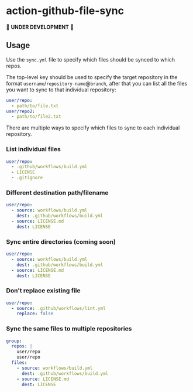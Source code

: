 # action-github-file-sync

🚧 **UNDER DEVELOPMENT** 🚧

## Usage

Use the `sync.yml` file to specify which files should be synced to which repos.

The top-level key should be used to specify the target repository in the format `username`/`repository-name`@`branch`, after that you can list all the files you want to sync to that individual repository:

```yml
user/repo:
  - path/to/file.txt
user/repo2:
  - path/to/file2.txt
```

There are multiple ways to specify which files to sync to each individual repository.

### List individual files

```yml
user/repo:
  - .github/workflows/build.yml
  - LICENSE
  - .gitignore
```

### Different destination path/filename

```yml
user/repo:
  - source: workflows/build.yml
    dest: .github/workflows/build.yml
  - source: LICENSE.md
    dest: LICENSE
```

### Sync entire directories (coming soon)

```yml
user/repo:
  - source: workflows/build.yml
    dest: .github/workflows/build.yml
  - source: LICENSE.md
    dest: LICENSE
```

### Don't replace existing file

```yml
user/repo:
  - source: .github/workflows/lint.yml
    replace: false
```

### Sync the same files to multiple repositories

```yml
group:
  repos: |
    user/repo
    user/repo
  files: 
    - source: workflows/build.yml
      dest: .github/workflows/build.yml
    - source: LICENSE.md
      dest: LICENSE
```
